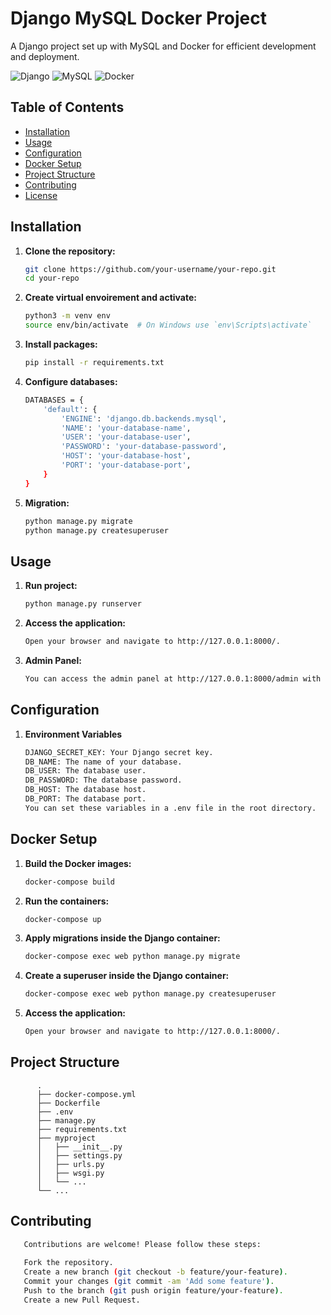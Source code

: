 # Django MySQL Docker Project

A Django project set up with MySQL and Docker for efficient development and deployment.

![Django](https://img.shields.io/badge/Django-5.0-green)
![MySQL](https://img.shields.io/badge/MySQL-8.0-blue)
![Docker](https://img.shields.io/badge/Docker-20.10-blue)

## Table of Contents

- [Installation](#installation)
- [Usage](#usage)
- [Configuration](#configuration)
- [Docker Setup](#docker-setup)
- [Project Structure](#project-structure)
- [Contributing](#contributing)
- [License](#license)

## Installation

1. **Clone the repository:**

   ```bash
   git clone https://github.com/your-username/your-repo.git
   cd your-repo
   
2. **Create virtual envoirement and activate:**

   ```bash
   python3 -m venv env
   source env/bin/activate  # On Windows use `env\Scripts\activate`
   
4. **Install packages:**

   ```bash
   pip install -r requirements.txt

5. **Configure databases:**

   ```bash
   DATABASES = {
       'default': {
           'ENGINE': 'django.db.backends.mysql',
           'NAME': 'your-database-name',
           'USER': 'your-database-user',
           'PASSWORD': 'your-database-password',
           'HOST': 'your-database-host',
           'PORT': 'your-database-port',
       }
   }
7. **Migration:**

   ```bash
   python manage.py migrate
   python manage.py createsuperuser

## Usage

1. **Run project:**

   ```bash
   python manage.py runserver

2. **Access the application:**

   ```bash
   Open your browser and navigate to http://127.0.0.1:8000/.

3. **Admin Panel:**
   ```bash
   You can access the admin panel at http://127.0.0.1:8000/admin with the superuser credentials created earlier.

## Configuration

1. **Environment Variables**
   ```bash
   DJANGO_SECRET_KEY: Your Django secret key.
   DB_NAME: The name of your database.
   DB_USER: The database user.
   DB_PASSWORD: The database password.
   DB_HOST: The database host.
   DB_PORT: The database port.
   You can set these variables in a .env file in the root directory.

## Docker Setup

1. **Build the Docker images:**
   ```bash
   docker-compose build
2. **Run the containers:**
   ```bash
   docker-compose up
3. **Apply migrations inside the Django container:**
   ```bash
   docker-compose exec web python manage.py migrate
4. **Create a superuser inside the Django container:**
   ```bash
   docker-compose exec web python manage.py createsuperuser
5. **Access the application:**
   ```bash
   Open your browser and navigate to http://127.0.0.1:8000/.

## Project Structure
   ```plaintext
         .
         ├── docker-compose.yml
         ├── Dockerfile
         ├── .env
         ├── manage.py
         ├── requirements.txt
         ├── myproject
         │   ├── __init__.py
         │   ├── settings.py
         │   ├── urls.py
         │   ├── wsgi.py
         │   └── ...
         └── ...
```
## Contributing

   ```bash
      Contributions are welcome! Please follow these steps:
      
      Fork the repository.
      Create a new branch (git checkout -b feature/your-feature).
      Commit your changes (git commit -am 'Add some feature').
      Push to the branch (git push origin feature/your-feature).
      Create a new Pull Request.
